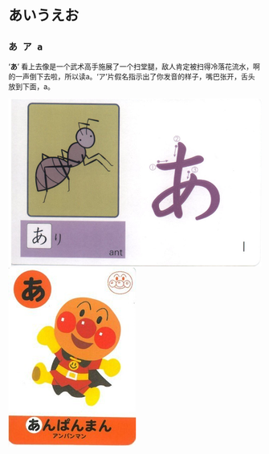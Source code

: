# あいうえお

## `あ ア a`   
‘**あ**’ 看上去像是一个武术高手施展了一个扫堂腿，敌人肯定被扫得冷落花流水，啊的一声倒下去啦，所以读a。‘ア’片假名指示出了你发音的样子，嘴巴张开，舌头放到下面，a。  

![あ](/images/cards/あ.jpeg)
![a](/images/cards/a.jpg)